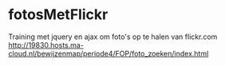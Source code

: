 # fotosMetFlickr
Training met jquery en ajax om foto's op te halen van flickr.com 
http://19830.hosts.ma-cloud.nl/bewijzenmap/periode4/FOP/foto_zoeken/index.html
